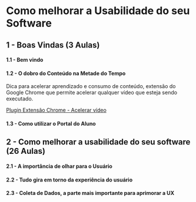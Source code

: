# Como melhorar a Usabilidade do seu Software

## 1 - Boas Vindas (3 Aulas)

#### 1.1 - Bem vindo

#### 1.2 - O dobro do Conteúdo na Metade do Tempo

Dica para acelerar aprendizado e consumo de conteúdo, extensão do Google Chrome que permite acelerar qualquer vídeo que esteja sendo executado.

[Plugin Extensão Chrome - Acelerar vídeo](https://chromewebstore.google.com/detail/video-speed-controller/nffaoalbilbmmfgbnbgppjihopabppdk?hl=pt-BR&utm_source=chrome-ntp-launcher)

#### 1.3 - Como utilizar o Portal do Aluno

## 2 - Como melhorar a usabilidade do seu software (26 Aulas)

#### 2.1 - A importância de olhar para o Usuário

#### 2.2 - Tudo gira em torno da experiência do usuário

#### 2.3 - Coleta de Dados, a parte mais importante para aprimorar a UX